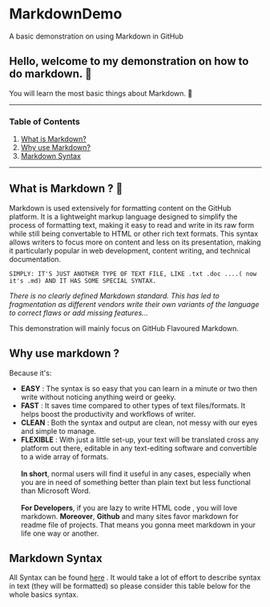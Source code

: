 # MarkdownDemo
A basic demonstration on using Markdown in GitHub

## Hello, welcome to my demonstration on how to do markdown. 👋
You will learn the most basic things about Markdown. 👔

*******
### Table of Contents
1. [What is Markdown?](#whatismarkdown)
2. [Why use Markdown?](#why)
3. [Markdown Syntax](#syntax)
*******

<div id='whatismarkdown' />

## What is Markdown ? 🤔
Markdown is used extensively for formatting content on the GitHub platform.
It is a lightweight markup language designed to simplify the process of formatting text, making it easy to read and write in its raw form while still being convertable to HTML or other rich text formats. This syntax allows writers to focus more on content and less on its presentation, making it particularly popular in web development, content writing, and technical documentation.

`SIMPLY: IT'S JUST ANOTHER TYPE OF TEXT FILE, LIKE .txt .doc ....( now it's .md) AND IT HAS SOME SPECIAL SYNTAX.` 

<div id='why' />

*There is no clearly defined Markdown standard. This has led to fragmentation as different vendors write their own variants of the language to correct flaws or add missing features...*

This demonstration will mainly focus on GitHub Flavoured Markdown.

## Why use markdown ? 
Because it's:
* **EASY** : The syntax is so easy that you can learn in a minute or two then write without noticing anything weird or geeky.
* **FAST** : It saves time compared to other types of text files/formats. It helps boost the productivity and workflows of writer.
* **CLEAN** : Both the syntax and output are clean, not messy with our eyes and simple to manage.
* **FLEXIBLE** : With just a little set-up, your text will be translated cross any platform out there, editable in any text-editing software and convertible to a wide array of formats.
<br></br>
**In short**, normal users will find it useful in any cases, especially when you are in need of something better than plain text but less functional than Microsoft Word.
<br></br>
**For Developers**, if you are lazy to write HTML code , you will love markdown. **Moreover**, **Github** and many sites favor markdown for readme file of projects. That means you gonna meet markdown in your life one way or another.

<div id='syntax' />

## Markdown Syntax
All Syntax can be found [here](https://daringfireball.net/projects/markdown/syntax) . It would take a lot of effort to describe syntax in text (they will be formatted) so please consider this table below for the whole basics syntax. 
